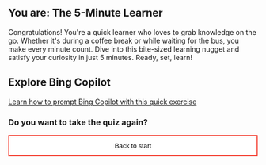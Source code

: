 <style>
.button  {
  border: none;
  color: black;
  padding: 12px 28px;
  background-color: white;
  border: 2px solid #008CBA;
  transition-duration: 0.4s;
  display: block;
  margin-left: auto;
  margin-right: auto;
}
.button:hover  {
  background-color: #008CBA;
  color: white; 
  border: 2px solid #008CBA;
}
.resetbutton  {
  border: none;
  color: black;
  width: 100%;
  padding: 12px 28px;
  background-color: white;
  border: 2px solid #f44336;
  transition-duration: 0.4s;
}
.resetbutton:hover  {
  background-color: #f44336;
  color: white; 
  border: 2px solid #f44336;
}
</style>

## You are: The 5-Minute Learner

Congratulations! You're a quick learner who loves to grab knowledge on the go. Whether it's during a coffee break or while waiting for the bus, you make every minute count. Dive into this bite-sized learning nugget and satisfy your curiosity in just 5 minutes. Ready, set, learn!

## Explore Bing Copilot

[Learn how to prompt Bing Copilot with this quick exercise](https://learn.microsoft.com/training/modules/explore-generative-ai-copilot-bing/2-exercise-define-idea-set-context)

### Do you want to take the quiz again?

<button class="resetbutton" onclick="window.location.href='https://madiepev.github.io/demo-learn-quiz/';">Back to start</button>
